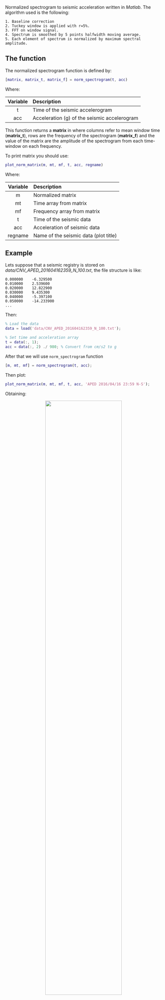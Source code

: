 Normalized spectrogram to seismic acceleration written in *Matlab*. The algorithm used is the following:

```
1. Baseline correction
2. Tuckey window is applied with r=5%.
3. FFT on window signal.
4. Spectrum is smoothed by 5 points halfwidth moving average.
5. Each element of spectrum is normalized by maximum spectral amplitude.
```

## The function

The normalized spectrogram function is defined by:

```matlab
[matrix, matrix_t, matrix_f] = norm_spectrogram(t, acc)
```

Where:

| Variable | Description |
| :-: | :--|
| t | Time of the seismic accelerogram |
| acc | Acceleration (g) of the seismic accelerogram |

This function returns a **matrix** in where columns refer to mean window time (**matrix_t**), rows are the frequency of the spectrogram (**matrix_f**) and the value of the matrix are the amplitude of the spectrogram from each time-window on each frequency.

To print matrix you should use:

```matlab
plot_norm_matrix(m, mt, mf, t, acc, regname)
```

Where:

| Variable | Description |
| :-: | :-- |
| m | Normalized matrix |
| mt | Time array from matrix |
| mf | Frequency array from matrix |
| t | Time of the seismic data |
| acc | Acceleration of seismic data |
| regname | Name of the seismic data (plot title) |

## Example

Lets suppose that a seismic registry is stored on *data/CNV_APED_201604162359_N_100.txt*, the file structure is like:

```
0.000000	-6.329500
0.010000	2.539600
0.020000	12.822900
0.030000	9.435300
0.040000	-5.397100
0.050000	-14.233900
...
```

Then:

```matlab
% Load the data
data = load('data/CNV_APED_201604162359_N_100.txt');

% Set time and acceleration array
t = data(:, 1);
acc = data(:, 2) ./ 980; % Convert from cm/s2 to g
```

After that we will use ```norm_spectrogram``` function

```matlab
[m, mt, mf] = norm_spectrogram(t, acc);
```

Then plot:

```matlab
plot_norm_matrix(m, mt, mf, t, acc, 'APED 2016/04/16 23:59 N-S');
```

Obtaining:

<p align="center">
<img src="https://res.ppizarror.com/images/normalized-spectrogram/figure.png" width="70%" >
</p>

## License

This project is licensed under GPLv2 [https://www.gnu.org/licenses/gpl-2.0.html]
